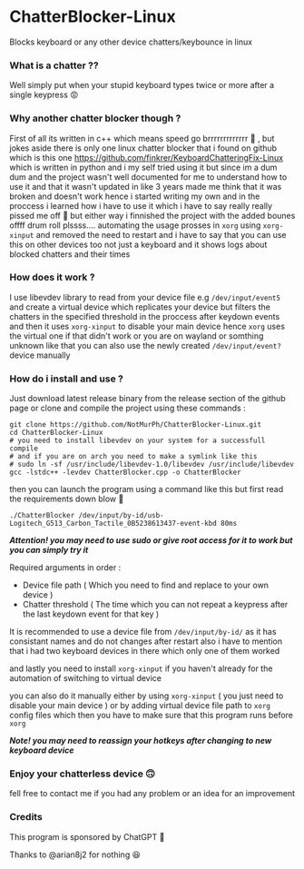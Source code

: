 # ChatterBlocker-Linux

Blocks keyboard or any other device chatters/keybounce in linux

### What is a chatter ??

Well simply put when your stupid keyboard types twice or more after a single keypress 😡

### Why another chatter blocker though ?

First of all its written in c++ which means speed go brrrrrrrrrrrrr 💨 , but jokes aside there is only one linux chatter blocker that i found on github which is this one https://github.com/finkrer/KeyboardChatteringFix-Linux which is written in python and i my self tried using it but since im a dum dum and the project wasn't well documented for me to understand how to use it and that it wasn't updated in like 3 years made me think that it was broken and doesn't work hence i started writing my own and in the proccess i learned how i have to use it which i have to say really really pissed me off 😤 but either way i finnished the project with the added bounes offff drum roll plssss.... automating the usage prosses in `xorg` using `xorg-xinput` and removed the need to restart and i have to say that you can use this on other devices too not just a keyboard and it shows logs about blocked chatters and their times

### How does it work ?

I use libevdev library to read from your device file e.g `/dev/input/event5` and create a virtual device which replicates your device but filters the chatters in the specified threshold in the proccess after keydown events and then it uses `xorg-xinput` to disable your main device hence `xorg` uses the virtual one if that didn't work or you are on wayland or somthing unknown like that you can also use the newly created `/dev/input/event?` device manually

### How do i install and use ?

Just download latest release binary from the release section of the github page or clone and compile the project using these commands :

```
git clone https://github.com/NotMurPh/ChatterBlocker-Linux.git
cd ChatterBlocker-Linux
# you need to install libevdev on your system for a successfull compile 
# and if you are on arch you need to make a symlink like this
# sudo ln -sf /usr/include/libevdev-1.0/libevdev /usr/include/libevdev
gcc -lstdc++ -levdev ChatterBlocker.cpp -o ChatterBlocker
```
then you can launch the program using a command like this but first read the requirements down blow 🫠

```
./ChatterBlocker /dev/input/by-id/usb-Logitech_G513_Carbon_Tactile_0B5238613437-event-kbd 80ms
```

***Attention! you may need to use sudo or give root access for it to work but you can simply try it***

Required arguments in order : 
- Device file path ( Which you need to find and replace to your own device )
- Chatter threshold ( The time which you can not repeat a keypress after the last keydown event for that key )

It is recommended to use a device file from `/dev/input/by-id/` as it has consistant names and do not changes after restart also i have to mention that i had two keyboard devices in there which only one of them worked

and lastly you need to install `xorg-xinput`  if you haven't already for the automation of switching to virtual device

you can also do it manually either by using `xorg-xinput` ( you just need to disable your main device ) or by adding virtual device file path to `xorg` config files which then you have to make sure that this program runs before `xorg`

***Note! you may need to reassign your hotkeys after changing to new keyboard device***

### Enjoy your chatterless device 🙃

fell free to contact me if you had any problem or an idea for an improvement

### Credits

This program is sponsored by ChatGPT 🌸

Thanks to @arian8j2 for nothing 😆
